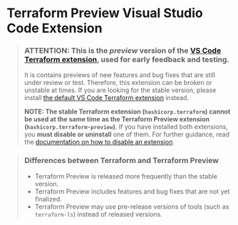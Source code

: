 # Terraform Preview Visual Studio Code Extension

> ### **ATTENTION: This is the *preview* version of the [VS Code Terraform extension](https://github.com/golang/vscode-terraform), used for early feedback and testing.**
> It is contains previews of new features and bug fixes that are still under review or test. Therefore, this extension can be broken or unstable at times. If you are looking for the stable version,
please install [the default VS Code Terraform extension](https://marketplace.visualstudio.com/items?itemName=hashicorp.terraform) instead.
>
> **NOTE: The stable Terraform extension (`hashicorp.terraform`) cannot be used at the same time as the Terraform Preview extension (`hashicorp.terraform-preview`)**. If you have installed both extensions, you **must disable or uninstall** one of them. For further guidance, read the [documentation on how to disable an extension](https://code.visualstudio.com/docs/editor/extension-gallery#_disable-an-extension).

> ### **Differences between Terraform and Terraform Preview**
>
> * Terraform Preview is released more frequently than the stable version.
> * Terraform Preview includes features and bug fixes that are not yet finalized.
> * Terraform Preview may use pre-release versions of tools (such as `terraform-ls`) instead of released versions.
